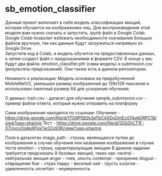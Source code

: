 # sb_emotion_classifier

Данный проект включает в себя модель классификации эмоций, которая обучается на изображениях лиц. Для воспроизведения этой модели вам нужно скачать и запустить .ipynb файл в Google Colab. Google Colab позволит избежать необходимости скачивания больших файлов вручную, так как данные будут загружаться напрямую из Google Drive.  
Запустите код в Colab, и модель обучится на предоставленных данных, а затем создаст файл с предсказаниями в формате CSV. В конце у вас будут два файла: emotion_classifier.pth (сама модель) и submission.csv (результаты предсказаний). Они также есть в данном репозитории.

Неомного о реализации:
Модель основана на предобученной MobileNetV2, уменьшен размер изображений до 128x128 пикселей и использован пакетный размер 64 для ускорения обучения.

О данных:
train.csv - датасет для обучения
sample_submission.csv - пример файла-ответа, который нужно отправить на платформу

Сами изображения находятся по ссылкам:
Обучение - https://drive.google.com/file/d/1TG9P5B2k3eTbC4XDxDmEc07dyAORPC16/view?usp=sharing
Тест - https://drive.google.com/file/d/12QrDrLT1F-X7UycvOoApXFqxTw3Zx93K/view?usp=sharing

Поля в датасетах
image_path - строка, являющаюся путем до изображения в случае обучения или названием изображения в случае теста
emotion - строка, характеризующая эмоцию
В данном задании требуется предсказать 9 базовых эмоций, таких как:
neutral - нейтральная эмоция
anger - гнев, злость
contempt - презрение
disgust - отвращение
fear - страх
happy - веселый
sad - грусть
surprise - удивленность
uncertain - неуверенность
